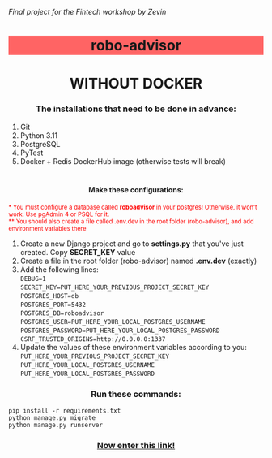 _Final project for the Fintech workshop by Zevin_
<style>
  h1, h3, h4 {
    text-align: center;
  }
</style>
<body>
  <h1 style="background-color: rgb(255, 100, 100); padding: 2px;">
    robo-advisor
  </h1>
  <!-- Without Docker -->
  <div>
    <h1>
      WITHOUT DOCKER
    </h1>
    <!-- Installation prerequisites -->
    <h3>
      The installations that need to be done in advance:
    </h3>
    <ol type="1">
      <li>
        Git
      </li>
      <li>
        Python 3.11
      </li>
      <li>
        PostgreSQL
      </li>
      <li>
        PyTest
      </li>
      <li>
        Docker + Redis DockerHub image (otherwise tests will break)
      </li>
    </ol>
    <!-- Configurations -->
    <h4 style="padding-top: 20px;">
      Make these configurations:
    </h4>
    <small style="color: red;">
      * You must configure a database called <b>roboadvisor</b> in your postgres! Otherwise, it won't work. Use pgAdmin 4 or PSQL for it.
      <br>
      ** You should also create a file called .env.dev in the root folder (robo-advisor), and add environment variables there
    </small>
    <ol type="1">
      <li>
        Create a new Django project and go to <b>settings.py</b> that you've just created. Copy <b>SECRET_KEY</b> value
      </li>
      <li>
        Create a file in the root folder (robo-advisor) named <b>.env.dev</b> (exactly)
      </li>
      <li>
        Add the following lines:
        <br>
        <code>DEBUG=1</code>
        <br>
        <code>SECRET_KEY=PUT_HERE_YOUR_PREVIOUS_PROJECT_SECRET_KEY</code>
        <br>
        <code>POSTGRES_HOST=db</code>
        <br>
        <code>POSTGRES_PORT=5432</code>
        <br>
        <code>POSTGRES_DB=roboadvisor</code>
        <br>
        <code>POSTGRES_USER=PUT_HERE_YOUR_LOCAL_POSTGRES_USERNAME</code>
        <br>
        <code>POSTGRES_PASSWORD=PUT_HERE_YOUR_LOCAL_POSTGRES_PASSWORD</code>
        <br>
        <code>CSRF_TRUSTED_ORIGINS=http://0.0.0.0:1337</code>
      </li>
      <li>
        Update the values of these environment variables according to you:
        <br>
        <code>PUT_HERE_YOUR_PREVIOUS_PROJECT_SECRET_KEY</code>
        <br>
        <code>PUT_HERE_YOUR_LOCAL_POSTGRES_USERNAME</code>
        <br>
        <code>PUT_HERE_YOUR_LOCAL_POSTGRES_PASSWORD</code>
      </li>
    </ol>
    <!-- Commands -->
    <h3>
      Run these commands:
    </h3>
    <code>pip install -r requirements.txt</code>
    <br>
    <code>python manage.py migrate</code>
    <br>
    <code>python manage.py runserver</code>
    <a href="localhost:8000">
      <h3>
        Now enter this link!
      </h3>
    </a>
  </div>
  <!-- With Docker -->
</body>